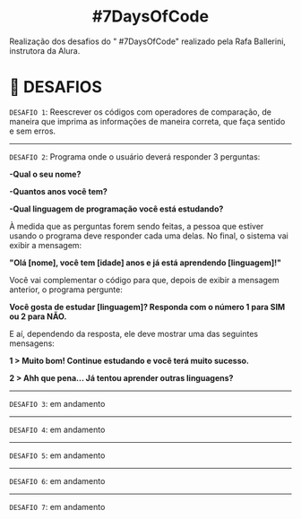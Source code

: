 <h1 align="center"> #7DaysOfCode </h1>
Realização dos desafios do " #7DaysOfCode" realizado pela Rafa Ballerini, instrutora da Alura.

# :pushpin: DESAFIOS

`DESAFIO 1`: Reescrever os códigos com operadores de comparação, de maneira que imprima as informações de maneira correta, que faça sentido e sem erros.

------------------------------------------------------------
`DESAFIO 2`: Programa onde o usuário deverá responder 3 perguntas:


**-Qual o seu nome?**

**-Quantos anos você tem?** 

**-Qual linguagem de programação você está estudando?**

À medida que as perguntas forem sendo feitas, a pessoa que estiver usando o programa deve responder cada uma delas.
No final, o sistema vai exibir a mensagem:

**"Olá [nome], você tem [idade] anos e já está aprendendo [linguagem]!"**

Você vai complementar o código para que, depois de exibir a mensagem anterior, o programa pergunte:

**Você gosta de estudar [linguagem]? Responda com o número 1 para SIM ou 2 para NÃO.**

E aí, dependendo da resposta, ele deve mostrar uma das seguintes mensagens:

**1 > Muito bom! Continue estudando e você terá muito sucesso.**

**2 > Ahh que pena... Já tentou aprender outras linguagens?**

------------------------------------------------------------
`DESAFIO 3`: em andamento

------------------------------------------------------------
`DESAFIO 4`: em andamento

------------------------------------------------------------
`DESAFIO 5`: em andamento

------------------------------------------------------------
`DESAFIO 6`: em andamento

------------------------------------------------------------
`DESAFIO 7`: em andamento
